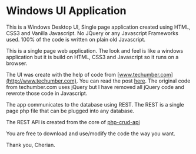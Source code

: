 # Windows UI Application
This is a Windows Desktop UI, Single page application created using HTML, CSS3 and Vanilla Javascript.  No JQuery or any Javascript Frameworks used. 100% of the code is written on plain old Javascript. 

This is a single page web application. The look and feel is like a windows application but it is build on HTML, CSS3 and Javascript so it runs on a browser. 

The UI was create with the help of code from [www.techumber.com](http://www.techumber.com). You can read the post [here](https://www.techumber.com/the-ultimate-windows7-desktop-using-pure-css3-jquery/). The original code from techumber.com uses jQuery but I have removed all jQuery code and rewrote those code in Javascript. 

The app communicates to the database using REST. The REST is a single page php file that can be plugged into any database.

The REST API is created from the core of [php-crud-api](https://github.com/mevdschee/php-crud-api/blob/master/extras/core.php)

You are free to download and use/modify the code the way you want.

Thank you,
Cherian. 
